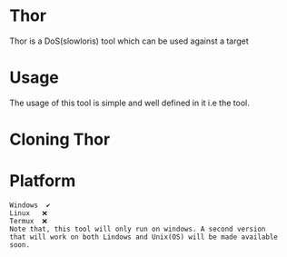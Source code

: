 # Thor
Thor is a DoS(slowloris) tool which can be used against a target

# Usage
The usage of this tool is simple and well defined in it i.e the tool.

# Cloning Thor

# Platform
```
Windows  ✔
Linux   ❌
Termux  ❌
Note that, this tool will only run on windows. A second version
that will work on both Lindows and Unix(OS) will be made available
soon.
```
